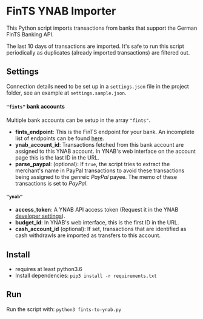 # FinTS YNAB Importer

This Python script imports transactions from banks that support the German FinTS Banking API. 

The last 10 days of transactions are imported. It's safe to run this script periodically as duplicates (already imported transactions) are filtered out.

## Settings
Connection details need to be set up in a `settings.json` file in the project folder, see an example at `settings.sample.json`.

#### `"fints"` bank accounts
Multiple bank accounts can be setup in the array `"fints"`.
- **fints_endpoint**: This is the FinTS endpoint for your bank. An incomplete list of endpoints can be found [here](https://raw.githubusercontent.com/jhermsmeier/fints-institute-db/master/fints-institutes.json).
- **ynab_account_id**: Transactions fetched from this bank account are assigned to this YNAB account. In YNAB's web interface on the account page this is the last ID in the URL.
- **parse_paypal**: (optional): If `true`, the script tries to extract the merchant's name in PayPal transactions to avoid these transactions being assigned to the genreic *PayPal* payee. The memo of these transactions is set to *PayPal*.

#### `"ynab"`
- **access_token**: A YNAB API access token (Request it in the YNAB [developer settings](https://app.youneedabudget.com/settings/developer)).
- **budget_id**: In YNAB's web interface, this is the first ID in the URL.
- **cash_account_id** (optional): If set, transactions that are identified as cash withdrawls are imported as transfers to this account.

## Install
- requires at least python3.6 
- Install dependencies:
  `pip3 install -r requirements.txt`

## Run 
Run the script with:
`python3 fints-to-ynab.py`

